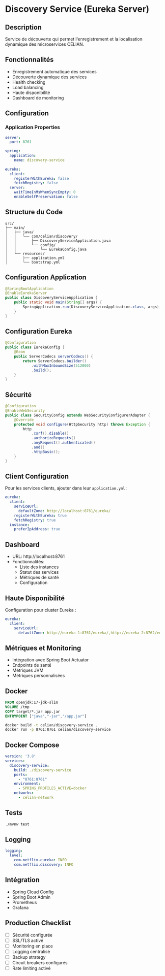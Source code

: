 # Discovery Service (Eureka Server)

## Description
Service de découverte qui permet l'enregistrement et la localisation dynamique des microservices CELIAN.

## Fonctionnalités
- Enregistrement automatique des services
- Découverte dynamique des services
- Health checking
- Load balancing
- Haute disponibilité
- Dashboard de monitoring

## Configuration

### Application Properties
```yaml
server:
  port: 8761

spring:
  application:
    name: discovery-service
    
eureka:
  client:
    registerWithEureka: false
    fetchRegistry: false
  server:
    waitTimeInMsWhenSyncEmpty: 0
    enableSelfPreservation: false
```

## Structure du Code
```
src/
├── main/
│   ├── java/
│   │   └── com/celian/discovery/
│   │       ├── DiscoveryServiceApplication.java
│   │       └── config/
│   │           └── EurekaConfig.java
│   └── resources/
│       ├── application.yml
│       └── bootstrap.yml
```

## Configuration Application

```java
@SpringBootApplication
@EnableEurekaServer
public class DiscoveryServiceApplication {
    public static void main(String[] args) {
        SpringApplication.run(DiscoveryServiceApplication.class, args);
    }
}
```

## Configuration Eureka

```java
@Configuration
public class EurekaConfig {
    @Bean
    public ServerCodecs serverCodecs() {
        return ServerCodecs.builder()
            .withMaxInboundSize(512000)
            .build();
    }
}
```

## Sécurité
```java
@Configuration
@EnableWebSecurity
public class SecurityConfig extends WebSecurityConfigurerAdapter {
    @Override
    protected void configure(HttpSecurity http) throws Exception {
        http
            .csrf().disable()
            .authorizeRequests()
            .anyRequest().authenticated()
            .and()
            .httpBasic();
    }
}
```

## Client Configuration

Pour les services clients, ajouter dans leur `application.yml` :
```yaml
eureka:
  client:
    serviceUrl:
      defaultZone: http://localhost:8761/eureka/
    registerWithEureka: true
    fetchRegistry: true
  instance:
    preferIpAddress: true
```

## Dashboard

- URL: http://localhost:8761
- Fonctionnalités:
  - Liste des instances
  - Statut des services
  - Métriques de santé
  - Configuration

## Haute Disponibilité

Configuration pour cluster Eureka :

```yaml
eureka:
  client:
    serviceUrl:
      defaultZone: http://eureka-1:8761/eureka/,http://eureka-2:8762/eureka/
```

## Métriques et Monitoring

- Intégration avec Spring Boot Actuator
- Endpoints de santé
- Métriques JVM
- Métriques personnalisées

## Docker

```dockerfile
FROM openjdk:17-jdk-slim
VOLUME /tmp
COPY target/*.jar app.jar
ENTRYPOINT ["java","-jar","/app.jar"]
```

```bash
docker build -t celian/discovery-service .
docker run -p 8761:8761 celian/discovery-service
```

## Docker Compose

```yaml
version: '3.8'
services:
  discovery-service:
    build: ./discovery-service
    ports:
      - "8761:8761"
    environment:
      - SPRING_PROFILES_ACTIVE=docker
    networks:
      - celian-network
```

## Tests

```bash
./mvnw test
```

## Logging

```yaml
logging:
  level:
    com.netflix.eureka: INFO
    com.netflix.discovery: INFO
```

## Intégration

- Spring Cloud Config
- Spring Boot Admin
- Prometheus
- Grafana

## Production Checklist

- [ ] Sécurité configurée
- [ ] SSL/TLS activé
- [ ] Monitoring en place
- [ ] Logging centralisé
- [ ] Backup strategy
- [ ] Circuit breakers configurés
- [ ] Rate limiting activé
